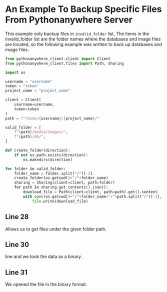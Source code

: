 # An Example To Backup Specific Files From Pythonanywhere Server

This example only backup files in `invalid_folder` list, The items in the invalid_folder
list are the folder names where the databases and image files are located, so the
following example was written to back up databases and image files.

```python
from pythonanywhere_client.client import Client
from pythonanywhere_client.files import Path, Sharing

import os

username = "username"
token = "token"
project_name = "project_name"

client = Client(
    username=username,
    token=token
)
path = f"/home/{username}/{project_name}/"

valid_folder = [
    f"{path}/media/images/",
    f"{path}/db/",
]

def create_folder(direction):
    if not os.path.exists(direction):
        os.makedirs(direction)

for folder in valid_folder:
    folder_name = folder.split("/")[-2]
    create_folder(os.getcwd()+"/"+folder_name)
    sharing = Sharing(client=client, path=folder)
    for path in sharing.get_contents().json():
        download_file = Path(client=client, path=path).get().content
        with open(os.getcwd()+"/"+folder_name+"/"+path.split("/")[-1], "wb") as file:
            file.write(download_file)
```

## Line 28

Allows us to get files under the given folder path.

## Line 30

line and we took the data as a binary.

## Line 31

We opened the file in the binary format.
